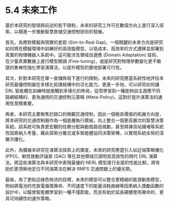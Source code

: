 # 5.4 未來工作

基於本研究的發現與前述的若干限制，未來的研究工作可在數個方向上進行深入探索，以期進一步推動智慧倉儲交通控制技術的發展。

首先，為應對模擬與現實的差距 (Sim-to-Real Gap)，一個關鍵的未來方向是研究如何將在模擬環境中訓練好的高效能模型，以低成本、高效率的方式遷移並部署到真實的物理機器人系統中。這可能涉及領域自適應 (Domain Adaptation) 技術、在少量真實數據上進行模型微調 (Fine-tuning)，或是研究對物理參數變化更不敏感的魯棒性強化學習演算法，以提升模型的實地部署可行性。

其次，針對本研究在單一倉儲佈局下進行的限制，未來的研究應當系統性地評估本研究最優控制器在多樣化拓撲結構中的泛化能力。更進一步地，可以研究如何讓 DRL 智能體在訓練時就接觸到多樣化的佈局，從而學習到一種能夠自主適應不同路網結構的、更為通用的交通控制元策略 (Meta-Policy)，這對於提升演算法的通用性至關重要。

再者，本研究主要聚焦於路口的微觀交通控制，因此一個極具價值的拓展方向是，將本研究的交通控制器作為一個底層執行模組，向上整合一個更高層次的智慧決策系統。該系統可負責更宏觀的任務分配與動態路徑規劃，甚至將揀貨站擁堵等系統性因素納入考量，藉此探索分層式或多智能體協同決策架構，以實現系統全局的深層次優化。

此外，為擴展本研究在演算法探索上的廣度，未來的研究應當引入如近端策略優化 (PPO)、軟性致動評論家 (SAC) 等在其他領域已證明其高效性的現代 DRL 演算法。將這些演算法與本研究中表現最優的 NERL 模型進行全面的性能比較，將有助於更清晰地定位不同演算法在解決 RMFS 交通問題上的優劣勢。

最後，為了更貼近綠色物流的目標，未來的模型可以整合更精細的能源動態模型，例如將電池的充放電循環壽命、不同速度下的能量消耗曲線等因素納入獎勵函數的設計中，以驅使智能體學習到一種不僅節能，而且有助於延長硬體使用壽命的、更具可持續性的運作策略。 